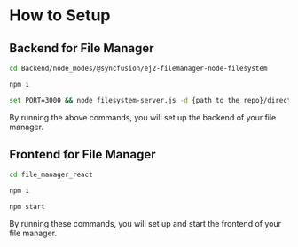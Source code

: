 # How to Setup

## Backend for File Manager

```bash
cd Backend/node_modes/@syncfusion/ej2-filemanager-node-filesystem

npm i

set PORT=3000 && node filesystem-server.js -d {path_to_the_repo}/directory-system/
```

By running the above commands, you will set up the backend of your file manager.

## Frontend for File Manager

```bash
cd file_manager_react

npm i

npm start
```

By running these commands, you will set up and start the frontend of your file manager.
